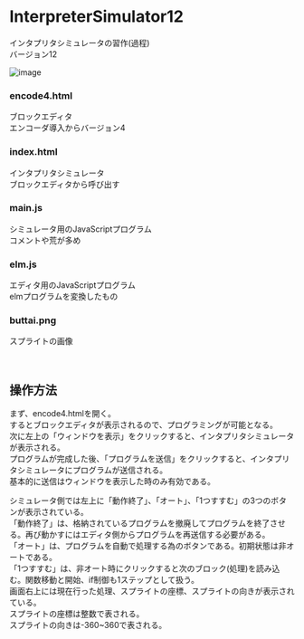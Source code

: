 # InterpreterSimulator12
インタプリタシミュレータの習作(過程)<br>
バージョン12<br>

![image](https://user-images.githubusercontent.com/76155138/121128442-5dbfc380-c866-11eb-9869-f3536fae4514.png)

### encode4.html
ブロックエディタ<br>
エンコーダ導入からバージョン4<br>

### index.html
インタプリタシミュレータ<br>
ブロックエディタから呼び出す<br>

### main.js
シミュレータ用のJavaScriptプログラム<br>
コメントや荒が多め<br>

### elm.js
エディタ用のJavaScriptプログラム<br>
elmプログラムを変換したもの<br>

### buttai.png
スプライトの画像<br>

<br>

## 操作方法
まず、encode4.htmlを開く。<br>
するとブロックエディタが表示されるので、プログラミングが可能となる。<br>
次に左上の「ウィンドウを表示」をクリックすると、インタプリタシミュレータが表示される。<br>
プログラムが完成した後、「プログラムを送信」をクリックすると、インタプリタシミュレータにプログラムが送信される。<br>
基本的に送信はウィンドウを表示した時のみ有効である。<br>

シミュレータ側では左上に「動作終了」、「オート」、「1つすすむ」の3つのボタンが表示されている。<br>
「動作終了」は、格納されているプログラムを撤廃してプログラムを終了させる。再び動かすにはエディタ側からプログラムを再送信する必要がある。<br>
「オート」は、プログラムを自動で処理する為のボタンである。初期状態は非オートである。<br>
「1つすすむ」は、非オート時にクリックすると次のブロック(処理)を読み込む。関数移動と開始、if制御も1ステップとして扱う。<br>
画面右上には現在行った処理、スプライトの座標、スプライトの向きが表示されている。<br>
スプライトの座標は整数で表される。<br>
スプライトの向きは-360~360で表される。<br>

